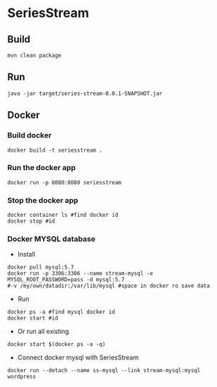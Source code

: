 # SeriesStream
## Build
```
mvn clean package
```
## Run
```
java -jar target/series-stream-0.0.1-SNAPSHOT.jar
```
## Docker
### Build docker
```
docker build -t seriesstream .
```
### Run the docker app
```
docker run -p 8080:8080 seriesstream
```
### Stop the docker app
```
docker container ls #find docker id
docker stop #id
```
### Docker MYSQL database
* Install
```
docker pull mysql:5.7
docker run -p 3306:3306 --name stream-mysql -e MYSQL_ROOT_PASSWORD=pass -d mysql:5.7
#-v /my/own/datadir:/var/lib/mysql #space in docker ro save data
```
* Run 
```
docker ps -a #find mysql docker id
docker start #id
```
* Or run all existing 
```
docker start $(docker ps -a -q)
```
* Connect docker mysql with SeriesStream
```
docker run --detach --name ss-mysql --link stream-mysql:mysql wordpress
```